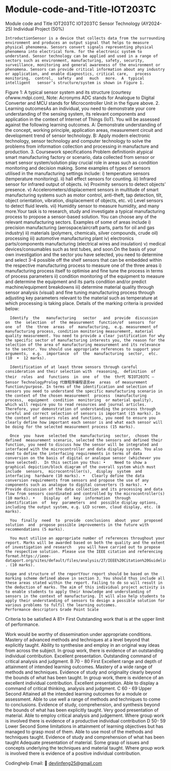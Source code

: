 # Module-code-and-Title-IOT203TC
Module code and Title IOT203TC
IOT203TC Sensor Technology (AY2024-25) Individual Project (50%)

    IntroductionSensor is a device that collects data from the surrounding environment and produces an output signal that helps to measure physical phenomena. Sensors convert signals representing physical phenomena into electrical form. for the electronic system to understand. Sensor technology can be applied and used in a range of sectors such as environment, manufacturing, safety, security, surveillance, monitoring and general awareness of the environment or phenomena. Sensors can provide critical information about any industry or application, and enable diagnostics, critical care,   process   monitoring,  control,  safety  and   much   more.  A  typical   intelligent   sensor’s structure/system is shown in Figure 1.

Figure 1: A typical sensor system and its structure (courtesy ofwww.mdpi.com), Note: Acronyms ADC stands for Analogue to Digital Converter and MCU stands for Microcontroller Unit in the figure above. 2. Learning outcomesAs an individual, you need to demonstrate your core understanding of the sensing system, its relevant  components  and  application  in  the  context of  Internet  of  Things  (IoT). You  will  be assessed against the following learning outcomes. A: Demonstrate   understanding   of    the    concept,   working    principle,    application    areas, measurement circuit and development trend of sensor technology. B: Apply modern electronic technology, sensor technology and computer technology to solve the problems from information collection and processing in manufacture and production. 3. Coursework specifications Problem definitionIn atypical smart manufacturing factory or scenario, data collected from sensor or smart sensor system/solution play crucial  role in areas such as condition monitoring and decision  making. Some examples of types of sensors utilised in the manufacturing settings include: i)           temperature sensors (temperature monitoring). ii)          hall effect sensors for counting. iii)         Infrared sensor for infrared output of objects. iv)         Proximity sensors to detect objects’ presence. v)          Accelerometers/displacement sensors in multitude of smart manufacturing systems such as  motor control, anti-theft, tap detection, tilt, object orientation, vibration, displacement of objects, etc. vi)         Level sensors to detect fluid levels. vii)        Humidity sensor to measure humidity, and many more.Your task is to research, study and investigate a typical  manufacturing  process to  propose a sensor-based solution. You can choose any of the relevant manufacturing sectors. Examples of some of areas include i) precision manufacturing (aerospace/aircraft parts, parts for oil and gas industry)   ii)   materials   (polymers,   chemicals,   silver   compounds,   crude   oil)   processing   iii) automotive  manufacturing  plant  iv)  electronics  parts/components  manufacturing  (electrical wires and insulation) v) medical devices/consumables such as test tubes, and soon.On the basis of your own investigation and the sector you have selected, you need to determine and  select  3-4  possible  off  the  shelf  sensors  that  can  be  embedded  within  the  respective manufacturing process to  measure one of the three areas  i)  manufacturing  process  itself  to optimise and fine tune the process in terms of process parameters ii) condition monitoring of the equipment to  measure and determine the equipment and its parts condition and/or  predict machine/equipment breakdowns iii) determine material quality through sensor analysis (visual) and fine tuning manufacturing process through adjusting key parameters relevant to the material such as temperature at which processing is taking place. Details of the marking criteria is provided below:

      Identify  the   manufacturing   sector   and  provide  discussion  on  the  selection  of  the measurement  function/of  sensors  for  one  of  the  three  areas  of  manufacturing,  e.g. measurement of manufacturing process, condition monitoring measurement, material quality measurement. You need to provide a clear justification for why the specific sector of manufacturing interests you, the reason for the selection of the area of manufacturing measurement and its relevance to the sector. You should use appropriate references to support your  arguments,  e.g.  importance  of  the  manufacturing  sector,  etc. (10  +  12 marks).

      Identification of at least three sensors through careful consideration and their selection with  reasoning,  definition  of  their  roles  and  functions  in  one  of  the  thr代 写IOT203TC – Sensor TechnologyProlog 代做程序编程语言ee  areas  of measurement function/purpose. In terms of the identification and selection of sensors you need to understand the specific manufacturing scenario in the context of the chosen measurement  process  (manufacturing  process,  equipment  condition  monitoring  or material quality), which will require you to read resources and journal articles. Therefore, your demonstration of understanding the process through careful and correct selection of sensors is important (15 marks). In the context of sensors roles and functions, you need to ensure you clearly define how important each sensor is and what each sensor will be doing for the selected measurement process (15 marks).

      Once  you  have  selected the  manufacturing  sector,  chosen the defined  measurement scenario, selected the sensors and defined their function, you need to discuss how the sensor will be integrated and interfaced with the microcontroller and data display system. You also need to define the interfacing requirements in terms of data conversion on the basis of digital or analogue sensor (whichever you have selected).  In this section you thus: •    Need to show a graphical depiction/block diagram of the overall system which must include  sensors,  microcontroller(s),  display  system  and  interfacing  hardware (10 marks). •   Clearly define the data conversion requirements from sensors and propose the use of any components such as analogue to digital converters (5 marks). •    Provide discussion of the data collection and its processing and data flow from sensors coordinated and controlled by the microcontroller(s) (10 marks). •    Display  of  key  information  through  identification  of  key  parameters  and  possible display options, including the output system, e.g. LCD screen, cloud display, etc. (8 marks).

      You  finally  need  to  provide  conclusions  about  your  proposed  solution  and  propose possible improvements in the future with recommendations (5 marks).

      You must utilise an appropriate number of references throughout your report. Marks will be awarded based on both the quality and the extent of investigation and research   you will have carried out to propose the respective solution. Please use the IEEE citation and referencing format.https://ieee- dataport.org/sites/default/files/analysis/27/IEEE%20Citation%20Guidelines.pdf . (10 marks).

    Scope and structure of the reportYour report should be based on the marking scheme defined above in section 3. You should thus include all these areas stated within the report. Failing to do so will result in the deduction of marks. The aim of this individual project activity is to enable students to apply their knowledge and understanding of sensors in the context of manufacturing. It will also help students to apply their understanding of sensors to design a possible solution for various problems to fulfil the learning outcomes.
    Performance descriptors Grade Point Scale

Criteria to be satisfied A 81+ First Outstanding work that is at the upper limit of performance.

Work would be worthy of dissemination under appropriate conditions. Mastery of advanced methods and techniques at a level beyond that explicitly taught. Ability to synthesise and employ in an original way ideas from across the subject. In group work, there is evidence of an outstanding individual contribution. Excellent presentation. Outstanding command of critical analysis and judgment. B 70 - 80 First Excellent range and depth of attainment of intended learning outcomes. Mastery of a wide range of methods and techniques. Evidence of study and originality clearly beyond the bounds of what has been taught. In group work, there is evidence of an excellent individual contribution. Excellent presentation. Able to display a command of critical thinking, analysis and judgment. C 60 - 69 Upper Second Attained all the intended learning outcomes for a module or assessment. Able to use well a range of methods and techniques to come to conclusions. Evidence of study, comprehension, and synthesis beyond the bounds of what has been explicitly taught. Very good presentation of material. Able to employ critical analysis and judgement. Where group work is involved there is evidence of a productive individual contribution D 50- 59 Lower Second Some limitations in attainment of learning objectives but has managed to grasp most of them. Able to use most of the methods and techniques taught. Evidence of study and comprehension of what has been taught Adequate presentation of material. Some grasp of issues and concepts underlying the techniques and material taught. Where group work is involved there is evidence of a positive individual contribution.

Codinghelp Email:  📧 devlinfeng25@gmail.com
